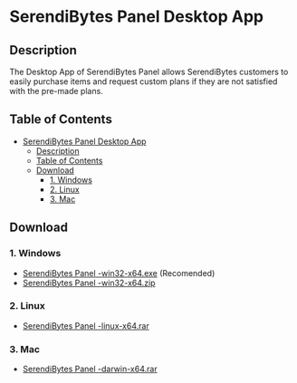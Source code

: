 # SerendiBytes Panel Desktop App



## Description

The Desktop App of SerendiBytes Panel allows SerendiBytes customers to easily purchase items and request custom plans if they are not satisfied with the pre-made plans.

## Table of Contents

- [SerendiBytes Panel Desktop App](#serendibytes-panel-desktop-app)
  - [Description](#description)
  - [Table of Contents](#table-of-contents)
  - [Download](#download)
    - [1. Windows](#1-windows)
    - [2. Linux](#2-linux)
    - [3. Mac](#3-mac)

## Download

### 1. Windows
- [SerendiBytes Panel -win32-x64.exe](https://github.com/NEJANX/SerendiBytes-Panel-Desktop-App/releases/download/v1.0.0/SerendiBytes_Panel-win32-x64.exe) (Recomended)
- [SerendiBytes Panel -win32-x64.zip](https://github.com/NEJANX/SerendiBytes-Panel-Desktop-App/releases/download/v1.0.0/SerendiBytes_Panel-win32-x64.zip)

### 2. Linux
- [SerendiBytes Panel -linux-x64.rar](https://github.com/NEJANX/SerendiBytes-Panel-Desktop-App/releases/download/v1.0.0/SerendiBytes_Panel-linux-x64.rar)

### 3. Mac
- [SerendiBytes Panel -darwin-x64.rar](https://github.com/NEJANX/SerendiBytes-Panel-Desktop-App/releases/download/v1.0.0/SerendiBytes_Panel-darwin-x64.rar)

